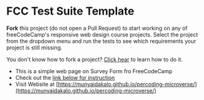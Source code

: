 # FCC Test Suite Template

**Fork** this project (do not open a Pull Request) to start working on any of freeCodeCamp's responsive web design course projects. Select the project from the dropdown menu and run the tests to see which requirements your project is still missing.

You don't know how to fork a project? [Click hear](https://help.github.com/articles/fork-a-repo/) to learn how to do it.

- This is a simple web page on Survey Form fro FreeCodeCamp
- Check out the [link below for instruction](https://www.freecodecamp.org/learn/responsive-web-design/responsive-web-design-projects/build-a-survey-form)
- Visit Website at [https://munyaidakalo.github.io/percoding-microverse/](https://munyaidakalo.github.io/percoding-microverse/)

